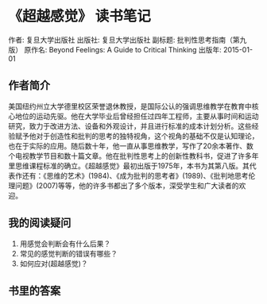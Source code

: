 # 《超越感觉》 读书笔记
作者:  复旦大学出版社
出版社: 复旦大学出版社
副标题: 批判性思考指南（第九版）
原作名: Beyond Feelings: A Guide to Critical Thinking
出版年: 2015-01-01

## 作者简介
美国纽约州立大学德里校区荣誉退休教授，是国际公认的强调思维教学在教育中核心地位的运动先驱。他在大学毕业后曾经担任过四年工程师，主要从事时间和运动研究，致力于改进方法、设备和外观设计，并且进行标准的成本计划分析。这些经验赋予他对于创造性和批判的思考的独特视角，这个视角的基础不仅是认知理论，也在于实际的应用。随后数十年，他一直从事思维教学，写作了20余本著作、数个电视教学节目和数十篇文章。他在批判性思考上的创新性教科书，促进了许多年里思维课程标准的确立。《超越感觉》最初出版于1975年，本书为其第八版。其代表作还有：《思维的艺术》(1984)、《成为批判的思考者》(1989)、《批判地思考伦理问题》(2007)等等，他的许多书都出了多个版本，深受学生和广大读者的欢迎。

## 我的阅读疑问
1. 用感觉会判断会有什么后果？
2. 常见的感觉判断的错误有哪些？
3. 如何应对(超越感觉)？

## 书里的答案

